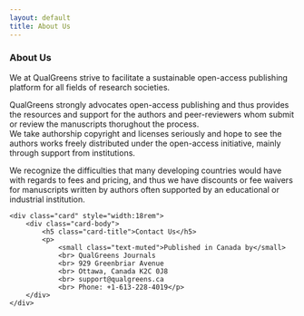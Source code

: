 ```yaml
---
layout: default
title: About Us
---
```

<div class="container">
    <h3 class="display-6">About Us</h3>
    <p>We at QualGreens strive to facilitate a sustainable open-access publishing platform for all fields of research societies.</p>
    <p>QualGreens strongly advocates open-access publishing and thus provides the resources and support for the authors and peer-reviewers whom submit or review the manuscripts thorughout the process.<br>We take authorship copyright and licenses seriously and hope to see the authors works freely distributed under the open-access initiative, mainly through support from institutions.</p>
    <p>We recognize the difficulties that many developing countries would have with regards to fees and pricing, and thus we have discounts or fee waivers for manuscripts written by authors often supported by an educational or industrial institution.</p>

    <div class="card" style="width:18rem">
        <div class="card-body">
            <h5 class="card-title">Contact Us</h5>
            <p>
                <small class="text-muted">Published in Canada by</small>
                <br> QualGreens Journals
                <br> 929 Greenbriar Avenue
                <br> Ottawa, Canada K2C 0J8
                <br> support@qualgreens.ca
                <br> Phone: +1-613-228-4019</p>
        </div>
    </div>

</div>  